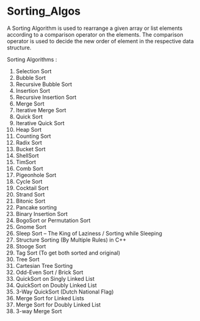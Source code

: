 # Sorting_Algos
A Sorting Algorithm is used to rearrange a given array or list elements according to a comparison operator on the elements. The comparison operator is used to decide the new order of element in the respective data structure.

Sorting Algorithms :

1. Selection Sort <br/>
2. Bubble Sort <br/>
3. Recursive Bubble Sort <br/>
4. Insertion Sort <br/>
5. Recursive Insertion Sort <br/>
6. Merge Sort <br/>
7. Iterative Merge Sort <br/>
8. Quick Sort <br/>
9. Iterative Quick Sort <br/>
10. Heap Sort <br/>
11. Counting Sort <br/>
12. Radix Sort <br/>
13. Bucket Sort <br/>
14. ShellSort <br/>
15. TimSort <br/>
16. Comb Sort <br/>
17. Pigeonhole Sort <br/>
18. Cycle Sort <br/>
19. Cocktail Sort <br/>
20. Strand Sort <br/>
21. Bitonic Sort <br/>
22. Pancake sorting <br/>
23. Binary Insertion Sort <br/>
24. BogoSort or Permutation Sort <br/>
25. Gnome Sort <br/>
26. Sleep Sort – The King of Laziness / Sorting while Sleeping <br/>
27. Structure Sorting (By Multiple Rules) in C++ <br/>
28. Stooge Sort <br/>
29. Tag Sort (To get both sorted and original) <br/>
30. Tree Sort <br/>
31. Cartesian Tree Sorting <br/>
32. Odd-Even Sort / Brick Sort <br/>
33. QuickSort on Singly Linked List <br/>
34. QuickSort on Doubly Linked List <br/>
35. 3-Way QuickSort (Dutch National Flag) <br/>
36. Merge Sort for Linked Lists <br/>
37. Merge Sort for Doubly Linked List <br/>
38. 3-way Merge Sort <br/>
